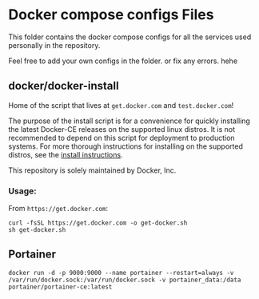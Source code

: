 # Docker compose configs Files

This folder contains the docker compose configs for all the services used personally in the repository.

Feel free to add your own configs in the folder. or fix any errors. hehe


## docker/docker-install
Home of the script that lives at `get.docker.com` and `test.docker.com`!

The purpose of the install script is for a convenience for quickly
installing the latest Docker-CE releases on the supported linux
distros. It is not recommended to depend on this script for deployment
to production systems. For more thorough instructions for installing
on the supported distros, see the [install
instructions](https://docs.docker.com/engine/install/).

This repository is solely maintained by Docker, Inc.

### Usage:

From `https://get.docker.com`:
```shell
curl -fsSL https://get.docker.com -o get-docker.sh
sh get-docker.sh
```

## Portainer

```shell
docker run -d -p 9000:9000 --name portainer --restart=always -v /var/run/docker.sock:/var/run/docker.sock -v portainer_data:/data portainer/portainer-ce:latest
```